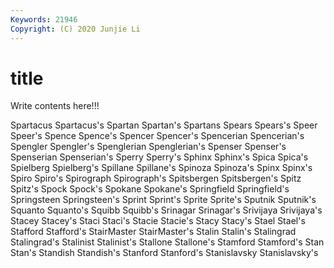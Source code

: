 ```yaml
---
Keywords: 21946
Copyright: (C) 2020 Junjie Li
---
```


# title

Write contents here!!!
 
Spartacus 
Spartacus's 
Spartan 
Spartan's 
Spartans 
Spears 
Spears's
Speer 
Speer's 
Spence 
Spence's 
Spencer 
Spencer's 
Spencerian 
Spencerian's 
Spengler 
Spengler's
Spenglerian 
Spenglerian's 
Spenser 
Spenser's 
Spenserian 
Spenserian's 
Sperry 
Sperry's 
Sphinx 
Sphinx's
Spica 
Spica's 
Spielberg 
Spielberg's 
Spillane 
Spillane's 
Spinoza 
Spinoza's 
Spinx 
Spinx's
Spiro 
Spiro's 
Spirograph 
Spirograph's 
Spitsbergen 
Spitsbergen's 
Spitz 
Spitz's 
Spock 
Spock's
Spokane 
Spokane's 
Springfield 
Springfield's 
Springsteen 
Springsteen's 
Sprint 
Sprint's 
Sprite 
Sprite's
Sputnik 
Sputnik's 
Squanto 
Squanto's 
Squibb 
Squibb's 
Srinagar 
Srinagar's 
Srivijaya 
Srivijaya's
Stacey 
Stacey's 
Staci 
Staci's 
Stacie 
Stacie's 
Stacy 
Stacy's 
Stael 
Stael's
Stafford 
Stafford's 
StairMaster 
StairMaster's 
Stalin 
Stalin's 
Stalingrad 
Stalingrad's 
Stalinist 
Stalinist's
Stallone 
Stallone's 
Stamford 
Stamford's 
Stan 
Stan's 
Standish 
Standish's 
Stanford 
Stanford's
Stanislavsky 
Stanislavsky's 
